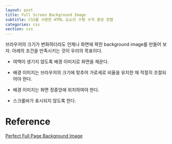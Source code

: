 ```yaml
---
layout: post
title: Full Screen Background Image
subtitle: CSS를 사용한 HTML 요소의 수평 수직 중앙 정렬
categories: css
section: css
---
```


브라우저의 크기가 변화하더라도 언제나 화면에 꽉찬 background image를 만들어 보자. 아래의 조건을 만족시키는 것이 우리의 목표이다.

- 여백이 생기지 않도록 배경 이미지로 화면을 채운다.

- 배경 이미지는 브라우저의 크기에 맞추어 가로세로 비율을 유지한 채 적절히 조절되어야 한다.

- 배경 이미지는 화면 정중앙에 위치하여야 한다.

- 스크롤바가 표시되지 않도록 한다.

# Reference

[Perfect Full Page Background Image](https://css-tricks.com/perfect-full-page-background-image/)
